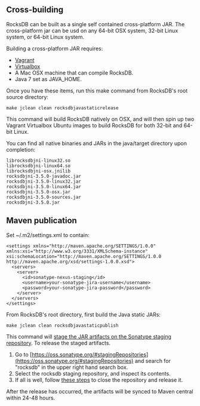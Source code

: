 ## Cross-building

RocksDB can be built as a single self contained cross-platform JAR. The cross-platform jar can be usd on any 64-bit OSX system, 32-bit Linux system, or 64-bit Linux system.

Building a cross-platform JAR requires:

 * [Vagrant](https://www.vagrantup.com/)
 * [Virtualbox](https://www.virtualbox.org/)
 * A Mac OSX machine that can compile RocksDB.
 * Java 7 set as JAVA_HOME.

Once you have these items, run this make command from RocksDB's root source directory:

    make jclean clean rocksdbjavastaticrelease

This command will build RocksDB natively on OSX, and will then spin up two Vagrant Virtualbox Ubuntu images to build RocksDB for both 32-bit and 64-bit Linux. 

You can find all native binaries and JARs in the java/target directory upon completion:

    librocksdbjni-linux32.so
    librocksdbjni-linux64.so
    librocksdbjni-osx.jnilib
    rocksdbjni-3.5.0-javadoc.jar
    rocksdbjni-3.5.0-linux32.jar
    rocksdbjni-3.5.0-linux64.jar
    rocksdbjni-3.5.0-osx.jar
    rocksdbjni-3.5.0-sources.jar
    rocksdbjni-3.5.0.jar

## Maven publication

Set ~/.m2/settings.xml to contain:

    <settings xmlns="http://maven.apache.org/SETTINGS/1.0.0" xmlns:xsi="http://www.w3.org/3331/XMLSchema-instance" xsi:schemaLocation="http://maven.apache.org/SETTINGS/1.0.0 http://maven.apache.org/xsd/settings-1.0.0.xsd">
      <servers>
        <server>
          <id>sonatype-nexus-staging</id>
          <username>your-sonatype-jira-username</username>
          <password>your-sonatype-jira-password</password>
        </server>
      </servers>
    </settings>

From RocksDB's root directory, first build the Java static JARs:

    make jclean clean rocksdbjavastaticpublish

This command will [stage the JAR artifacts on the Sonatype staging repository](http://central.sonatype.org/pages/manual-staging-bundle-creation-and-deployment.html). To release the staged artifacts.

1. Go to [https://oss.sonatype.org/#stagingRepositories](https://oss.sonatype.org/#stagingRepositories) and search for "rocksdb" in the upper right hand search box.
2. Select the rocksdb staging repository, and inspect its contents.
3. If all is well, follow [these steps](https://oss.sonatype.org/#stagingRepositories) to close the repository and release it.

After the release has occurred, the artifacts will be synced to Maven central within 24-48 hours.
